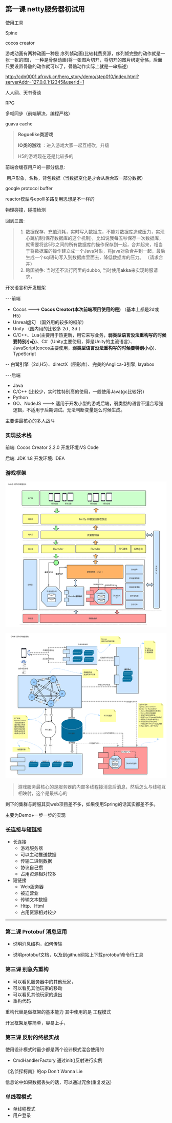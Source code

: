 ## 第一课    netty服务器初试用

使用工具

Spine

cocos creator

游戏动画有两种动画一种是  序列帧动画(比较耗费资源，序列帧完整的动作就是一张一张的图)， 一种是骨骼动画(将一张图片切开，将切开的图片绑定骨骼，后面只要设置骨骼的动作就可以了，骨骼动作实际上就是一串描述)

http://cdn0001.afrxvk.cn/hero_story/demo/step010/index.html?serverAddr=127.0.0.1:12345&userId=1

人人网、天书奇谈

RPG

多帧同步（前端解决，编程严格）

guava cache

> **Roguelike类游戏**
>
> **IO类的游戏**  ：进入游戏大家一起互相砍，升级
>
> H5的游戏现在还是比较多的

前端会缓存用户的一部分信息:

​								用户形象，名称，背包数据（当数据变化是才会从后台取一部分数据）

google protocol buffer

reactor模型与epolll多路复用思想是不一样的

物理碰撞，碰撞检测





回到三国: 

> 1. 数据保存，充值消耗，实时写入数据库，不能对数据库造成压力，实现心跳机制(保存数据库的这个机制)，比如说我每五秒保存一次数据库，就需要将这5秒之间的所有数据库的操作保存到一起，合并起来，相当于将数据库的操作建立成一个Java对象，将java对象合并到一起，最后生成一个sql语句写入到数据库里面去，降低数据库的压力。  （请求合并）
> 2. 跨国战争:  当时还不流行阿里的dubbo, 当时使用**akka**来实现跨服请求，

开发语言和开发框架

---前端

- Cocos  ---> **Cocos Creator(本次前端项目使用的是)**   （基本上都是2d或H5）
- Unreal虚幻  （国外用的较多的框架）
- Unity    （国内用的比较多  2d , 3d ）
- C/C++、Lua(主要用于热更新，用它来写业务，**弱类型语言没法重构写的时候要特别小心**)、C#（Unity主要使用，算是Unity的主流语言）、JavaScript(cocos主要使用，**弱类型语言没法重构写的时候要特别小心**)、TypeScript

-- 白鹭引擎（2d,H5）、directX（图形库）、完美的Anglica-3引擎,  layabox

---后端

- Java
- C/C++  (比较少，实时性特别高的使用，一般使用Java(gc比较好))
- Python
- GO、NodeJS ---> 适用于开发小型的游戏后端，弱类型的语言不适合写强逻辑，不适用于后期调试。无法判断变量是么时候生成。

主要讲最核心的多人战斗

### 实现技术栈

前端: Cocos Creator 2.2.0  开发环境:VS Code

后端:  JDK 1.8      				 开发环境: IDEA

### 游戏框架

![image-20200803181829176](image\Game-SERVER本服结构.png)



![image-20200803181930235](image\Game-SERVER跨服结构.png)



> 游戏服务最核心的是服务器的内部多线程接消息后消息，然后怎么与线程互相映射，这个是最核心的

剩下的集群与跨服其实web项目差不多，如果使用Spring的话其实都差不多。

主要为Demo+一步一步的实现



### 长连接与短链接

- 长连接
  - 游戏服务器
  - 可以主动推送数据
  - 传输二进制数据
  - 协议自己攒
  - 占用资源相对较多
- 短链接
  - Web服务器
  - 被迫营业
  - 传输文本数据
  - Http、Html
  - 占用资源相对较少



---

### 第二课    Protobuf 消息应用

- 说明消息结构，如何传输

- 说明protobuf文档，以及到github网站上下载protobuf命令行工具

  







### 第三课   别急先重构

- 可以看见服务器中的其他玩家，
- 可以看见其他玩家的移动
- 可以看见其他玩家的退出
- 重构代码



重构代替是做框架的基本能力   其中使用的是 工程模式

开发框架足够简单，容易上手，



### 第三课  反射的终极实战

使用设计模式时最少都是两个设计模式混合使用的

- CmdHandlerFactory 通过init()反射进行实例











《名侦探柯南》的op      Don't Wanna Lie



信息论中如果数据丢失的话，可以通过冗余(重复发送)



### 单线程模式

- 单线程模式
- 用户登录































































